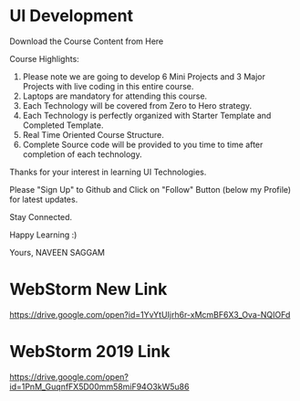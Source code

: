 # UI Development

Download the Course Content from Here

Course Highlights:

1) Please note we are going to develop 6 Mini Projects and 3 Major Projects with live coding in this entire course.
2) Laptops are mandatory for attending this course.
3) Each Technology will be covered from Zero to Hero strategy.
4) Each Technology is perfectly organized with Starter Template and Completed Template.
5) Real Time Oriented Course Structure.
6) Complete Source code will be provided to you time to time after completion of each technology.

Thanks for your interest in learning UI Technologies.

Please "Sign Up" to Github and Click on "Follow" Button (below my Profile) for latest updates.

Stay Connected.

Happy Learning :)

Yours,
NAVEEN SAGGAM

# WebStorm New Link

https://drive.google.com/open?id=1YvYtUIjrh6r-xMcmBF6X3_Ova-NQIOFd

# WebStorm 2019 Link
https://drive.google.com/open?id=1PnM_GuqnfFX5D00mm58miF94O3kW5u86
